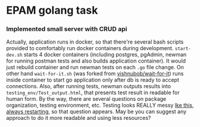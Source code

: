 # EPAM golang task
### Implemented small server with CRUD api
Actually, application runs in docker, so that there're several bash scripts provided to comfortably run docker containers during development. `start-dev.sh` starts 4 docker containers (including postgres, pgAdmin, newman for running postman tests and also builds application container). It would just rebuild container and run newman tests on each `.go` file change. On other hand  `wait-for-it.sh` (was forked from [vishnubob/wait-for-it](https://github.com/vishnubob/wait-for-it)) runs inside container to start go application only after db is ready to accept connections.
Also, after running tests, newman outputs results into `testing_env/Test_output.html`, that presents test result in readable for human form.
By the way, there are several questions on package organization, testing environment, etc.
Testing looks REALLY messy [lke this, always restarting](https://github.com/mishuk-sk/Go-Bank-Transactions/blob/66fefbd04bed6ecc39f1d548d160272ba72abce6/start-dev.sh#L1-L5), so that question appears. May be you can suggest any approach to do it more readable and using less resources?
